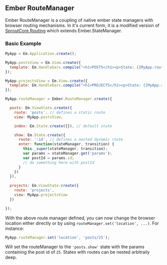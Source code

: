 ## Ember RouteManager

Ember RouteManager is a coupling of native ember state managers with browser routing mechanisms. In it's current form, it is a modified version of [SproutCore Routing](https://github.com/emberjs-addons/sproutcore-routing) which extends Ember.StateManager.

### Basic Example

```js
MyApp = Em.Application.create();

MyApp.postsView = Em.View.create({
  template: Em.Handlebars.compile("<h1>POSTS</h1><p>State: {{MyApp.routeManager.currentState.path}}</p>")
});

MyApp.projectsView = Em.View.create({
  template: Em.Handlebars.compile("<h1>PROJECTS</h1><p>State: {{MyApp.routeManager.currentState.path}}</p>")
});

MyApp.routeManager = Ember.RouteManager.create({

  posts: Em.ViewState.create({
    route: 'posts', // defines a static route
    view: MyApp.postsView,

    index: Em.State.create({}), // default state

    show: Em.State.create({
      route: ':id', // defines a nested dynamic route
      enter: function(stateManager, transition) {
        this._super(stateManager, transition);
        var params = stateManager.get('params');
        var postId = params.id;
        // do something here with postId
      }
    })
  }),
  
  projects: Em.ViewState.create({
    route: 'projects',
    view: MyApp.projectsView
  })

});
```

With the above route manager defined, you can now change the browser location either directly or by using `routeManager.set('location', ...)`. For instance:

```js
MyApp.routeManager.set('location', 'posts/25');
```

Will set the routeManager to the `'posts.show'` state with the params containing the post id of `25`. States with routes can be nested arbitraily deep.
